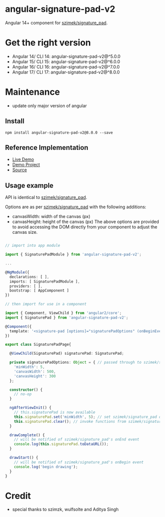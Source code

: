 # angular-signature-pad-v2
Angular 14+ component for [szimek/signature_pad](https://www.npmjs.com/package/signature_pad).

# Get the right version
- Angular 14/ CLI 14: angular-signature-pad-v2@^5.0.0
- Angular 15/ CLI 15: angular-signature-pad-v2@^6.0.0
- Angular 16/ CLI 16: angular-signature-pad-v2@^7.0.0
- Angular 17/ CLI 17: angular-signature-pad-v2@^8.0.0
# Maintenance
- update only major version of angular  

## Install
`npm install angular-signature-pad-v2@8.0.0 --save`

## Reference Implementation

* [Live Demo](http://lathonez.com/angular2-signaturepad-demo/)
* [Demo Project](https://github.com/aditya-singh-07/signature-test)
* [Source](https://github.com/lathonez/angular2-signaturepad-demo)

## Usage example

API is identical to [szimek/signature_pad](https://www.npmjs.com/package/signature_pad).

Options are as per [szimek/signature_pad](https://www.npmjs.com/package/signature_pad) with the following additions:
* canvasWidth: width of the canvas (px)
* canvasHeight: height of the canvas (px)
The above options are provided to avoid accessing the DOM directly from your component to adjust the canvas size.

```typescript

// import into app module

import { SignaturePadModule } from 'angular-signature-pad-v2';

...

@NgModule({
  declarations: [ ],
  imports: [ SignaturePadModule ],
  providers: [ ],
  bootstrap: [ AppComponent ]
})

// then import for use in a component

import { Component, ViewChild } from 'angular2/core';
import { SignaturePad } from 'angular-signature-pad-v2';

@Component({
  template: '<signature-pad [options]="signaturePadOptions" (onBeginEvent)="drawStart()" (onEndEvent)="drawComplete()"></signature-pad>'
})

export class SignaturePadPage{

  @ViewChild(SignaturePad) signaturePad: SignaturePad;

  private signaturePadOptions: Object = { // passed through to szimek/signature_pad constructor
    'minWidth': 5,
    'canvasWidth': 500,
    'canvasHeight': 300
  };

  constructor() {
    // no-op
  }

  ngAfterViewInit() {
    // this.signaturePad is now available
    this.signaturePad.set('minWidth', 5); // set szimek/signature_pad options at runtime
    this.signaturePad.clear(); // invoke functions from szimek/signature_pad API
  }

  drawComplete() {
    // will be notified of szimek/signature_pad's onEnd event
    console.log(this.signaturePad.toDataURL());
  }

  drawStart() {
    // will be notified of szimek/signature_pad's onBegin event
    console.log('begin drawing');
  }
}
```
# Credit 
- special thanks to szimzk, wulfsolte and Aditya Singh